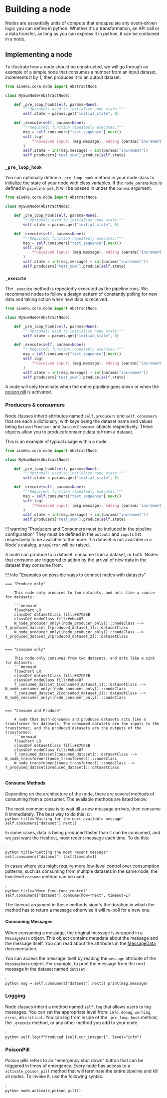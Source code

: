 # Building a node

Nodes are essentially units of compute that encapsulate any event-driven logic you can define in python. Whether it's a transformation, an API call or a data transfer, as long as you can express it in python, it can be contained in a node.

## Implementing a node

To illustrate how a node should be constructed, we will go through an example of a simple node that consumes a number from an input dataset, increments it by 1, then produces it to an output dataset.

```python title="sum_node.py"
from aineko.core.node import AbstractNode

class MySumNode(AbstractNode):

    def _pre_loop_hook(self, params=None):
        """Optional; used to initialize node state."""
        self.state = params.get("initial_state", 0)

    def _execute(self, params=None):
        """Required; function repeatedly executes."""
        msg = self.consumers["test_sequence"].next()
        self.log(
            f"Received input: {msg.message}. Adding {params['increment']}..."
        )
        self.state = int(msg.message) + int(params["increment"])
        self.producers["test_sum"].produce(self.state)
```

### `_pre_loop_hook`

You can optionally define a `_pre_loop_hook` method in your node class to initialize the state of your node with class variables. If the `node_params` key is defined in `pipeline.yml`, it will be passed in under the `params` argument.

```python title="sum_node.py" hl_lines="5-7"
from aineko.core.node import AbstractNode

class MySumNode(AbstractNode):

    def _pre_loop_hook(self, params=None):
        """Optional; used to initialize node state."""
        self.state = params.get("initial_state", 0)

    def _execute(self, params=None):
        """Required; function repeatedly executes."""
        msg = self.consumers["test_sequence"].next()
        self.log(
            f"Received input: {msg.message}. Adding {params['increment']}..."
        )
        self.state = int(msg.message) + int(params["increment"])
        self.producers["test_sum"].produce(self.state)
```

### `_execute`

The `_execute` method is repeatedly executed as the pipeline runs. We recommend nodes to follow a design pattern of constantly polling for new data and taking action when new data is received.

```python title="sum_node.py" hl_lines="9-16"
from aineko.core.node import AbstractNode

class MySumNode(AbstractNode):

    def _pre_loop_hook(self, params=None):
        """Optional; used to initialize node state."""
        self.state = params.get("initial_state", 0)

    def _execute(self, params=None):
        """Required; function repeatedly executes."""
        msg = self.consumers["test_sequence"].next()
        self.log(
            f"Received input: {msg.message}. Adding {params['increment']}..."
        )
        self.state = int(msg.message) + int(params["increment"])
        self.producers["test_sum"].produce(self.state)
```

A node will only terminate when the entire pipeline goes down or when the [poison pill](#poison-pill) is activated. 


### Producers & consumers

Node classes inherit attributes named `self.producers` and `self.consumers` that are each a dictionary, with keys being the dataset name and values being `DatasetProducer` and `DatasetConsumer` objects respectively. These objects allow you to produce/consume data to/from a dataset.

This is an example of typical usage within a node:

```python title="sum_node.py" hl_lines="11 16"
from aineko.core.node import AbstractNode

class MySumNode(AbstractNode):

    def _pre_loop_hook(self, params=None):
        """Optional; used to initialize node state."""
        self.state = params.get("initial_state", 0)

    def _execute(self, params=None):
        """Required; function repeatedly executes."""
        msg = self.consumers["test_sequence"].next()
        self.log(
            f"Received input: {msg.message}. Adding {params['increment']}..."
        )
        self.state = int(msg.message) + int(params["increment"])
        self.producers["test_sum"].produce(self.state)
```


!!! warning "Producers and Consumers must be included in the pipeline configuration"
    They must be defined in the `outputs` and `inputs` list respectively to be available to the node. If a dataset is not available in a Node's catalog, a `KeyError` will be raised.

A node can produce to a dataset, consume from a dataset, or both. Nodes that consume are triggered to action by the arrival of new data in the dataset they consume from.

!!! info "Examples on possible ways to connect nodes with datasets"

    === "Produce only"

        This node only produces to two datasets, and acts like a source for datasets:

        ```mermaid
        flowchart LR
        classDef datasetClass fill:#87CEEB
        classDef nodeClass fill:#eba487
        N_node_producer_only((node_producer_only)):::nodeClass -->  T_produced_dataset_1[produced_dataset_1]:::datasetClass
        N_node_producer_only((node_producer_only)):::nodeClass -->  T_produced_dataset_2[produced_dataset_2]:::datasetClass
        ```

    === "Consume only"

        This node only consumes from two datasets, and acts like a sink for datasets:
        ```mermaid
        flowchart LR
        classDef datasetClass fill:#87CEEB
        classDef nodeClass fill:#eba487
        T_consumed_dataset_1[consumed_dataset_1]:::datasetClass -->  N_node_consumer_only((node_consumer_only)):::nodeClass
        T_consumed_dataset_2[consumed_dataset_2]:::datasetClass -->  N_node_consumer_only((node_consumer_only)):::nodeClass
        ```

    === "Consume and Produce"

        A node that both consumes and produces datasets acts like a transformer for datasets. The consumed datasets are the inputs to the transformer, and the produced datasets are the outputs of the transformer:
        ```mermaid
        flowchart LR
        classDef datasetClass fill:#87CEEB
        classDef nodeClass fill:#eba487
        T_consumed_dataset[consumed_dataset]:::datasetClass -->  N_node_transformer((node_transformer)):::nodeClass
        N_node_transformer((node_transformer)):::nodeClass -->  T_produced_dataset[produced_dataset]:::datasetClass
        ```
        
#### Consume Methods

Depending on the architecture of the node, there are several methods of consuming from a consumer. The available methods are listed below.

The most common case is to wait till a new message arrives, then consume it immediately. The best way to do this is:
:   
    ```python title="Waiting for the next available message"
    self.consumers["dataset"].next()
    ```

In some cases, data is being produced faster than it can be consumed, and we just want the freshest, most recent message each time. To do this:

:   
    ```python title="Getting the most recent message"
    self.consumers["dataset"].last(timeout=1)
    ```

In cases where you might require more low-level control over consumption patterns, such as consuming from multiple datasets in the same node, the low-level `consume` method can be used.

:   
    ```python title="More fine-tune control"
    self.consumers["dataset"].consume(how="next", timeout=1)
    ```

The timeout argument in these methods signify the duration in which the method has to return a message otherwise it will re-poll for a new one.

#### Consuming Messages

When consuming a message, the original message is wrapped in a `MessageData` object. This object contains metadata about the message and the message itself. You can read about the attributes in the [MessageData](../api_reference/message_data.md) documentation.  

You can access the message itself by reading the `message` attribute of the `MessageData` object. For example, to print the message from the next message in the dataset named `dataset`

:   
    ```python
    msg = self.consumers["dataset"].next()
    print(msg.message)
    ```

### Logging

Node classes inherit a method named `self.log` that allows users to log messages. You can set the appropriate level from: `info`, `debug`, `warning`, `error`, an `critical`. You can log from inside of the `_pre_loop_hook` method, the `_execute` method, or any other method you add to your node.

:   
    ```python
    self.log(f"Produced {self.cur_integer}", level="info")
    ```


### PoisonPill

Poison pills refers to an "emergency shut down" button that can be triggered in times of emergency. Every node has access to a `activate_poison_pill` method that will terminate the entire pipeline and kill all nodes. To invoke it, use the following syntax.

:   
    ```python
    node.activate_poison_pill()
    ```
